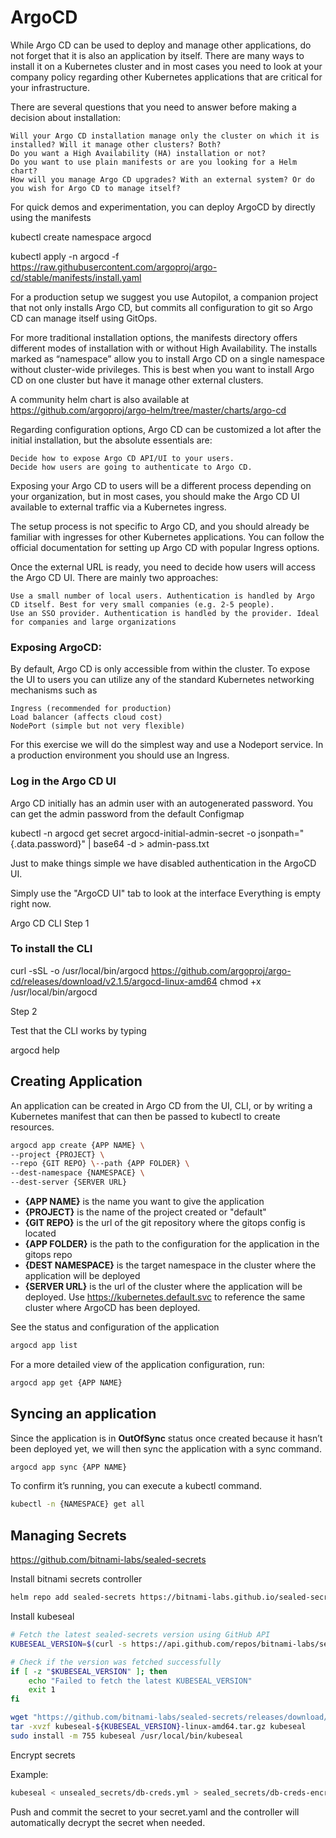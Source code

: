 # ArgoCD

While Argo CD can be used to deploy and manage other applications, do not forget that it is also an application by itself. There are many ways to install it on a Kubernetes cluster and in most cases you need to look at your company policy regarding other Kubernetes applications that are critical for your infrastructure.

There are several questions that you need to answer before making a decision about installation:

    Will your Argo CD installation manage only the cluster on which it is installed? Will it manage other clusters? Both?
    Do you want a High Availability (HA) installation or not?
    Do you want to use plain manifests or are you looking for a Helm chart?
    How will you manage Argo CD upgrades? With an external system? Or do you wish for Argo CD to manage itself?


For quick demos and experimentation, you can deploy ArgoCD by directly using the manifests

kubectl create namespace argocd

kubectl apply -n argocd -f https://raw.githubusercontent.com/argoproj/argo-cd/stable/manifests/install.yaml

For a production setup we suggest you use Autopilot, a companion project that not only installs Argo CD, but commits all configuration to git so Argo CD can manage itself using GitOps.

For more traditional installation options, the manifests directory offers different modes of installation with or without High Availability. The installs marked as “namespace” allow you to install Argo CD on a single namespace without cluster-wide privileges. This is best when you want to install Argo CD on one cluster but have it manage other external clusters.

A community helm chart is also available at https://github.com/argoproj/argo-helm/tree/master/charts/argo-cd

Regarding configuration options, Argo CD can be customized a lot after the initial installation, but the absolute essentials are:

    Decide how to expose Argo CD API/UI to your users.
    Decide how users are going to authenticate to Argo CD.


Exposing your Argo CD to users will be a different process depending on your organization, but in most cases, you should make the Argo CD UI available to external traffic via a Kubernetes ingress.

The setup process is not specific to Argo CD, and you should already be familiar with ingresses for other Kubernetes applications. You can follow the official documentation for setting up Argo CD with popular Ingress options.

Once the external URL is ready, you need to decide how users will access the Argo CD UI. There are mainly two approaches:

    Use a small number of local users. Authentication is handled by Argo CD itself. Best for very small companies (e.g. 2-5 people).
    Use an SSO provider. Authentication is handled by the provider. Ideal for companies and large organizations


### Exposing ArgoCD:

By default, Argo CD is only accessible from within the cluster. To expose the UI to users you can utilize any of the standard Kubernetes networking mechanisms such as

    Ingress (recommended for production)
    Load balancer (affects cloud cost)
    NodePort (simple but not very flexible)

For this exercise we will do the simplest way and use a Nodeport service. In a production environment you should use an Ingress.


### Log in the Argo CD UI

Argo CD initially has an admin user with an autogenerated password. You can get the admin password from the default Configmap

kubectl -n argocd get secret argocd-initial-admin-secret -o jsonpath="{.data.password}" | base64 -d > admin-pass.txt

Just to make things simple we have disabled authentication in the ArgoCD UI.

Simply use the "ArgoCD UI" tab to look at the interface Everything is empty right now.


Argo CD CLI
Step 1

### To install the CLI

curl -sSL -o /usr/local/bin/argocd https://github.com/argoproj/argo-cd/releases/download/v2.1.5/argocd-linux-amd64
chmod +x /usr/local/bin/argocd

Step 2

Test that the CLI works by typing

argocd help


## Creating Application

An application can be created in Argo CD from the UI, CLI, or by writing a Kubernetes manifest that can then be passed to kubectl to create resources. 

```bash
argocd app create {APP NAME} \
--project {PROJECT} \
--repo {GIT REPO} \--path {APP FOLDER} \
--dest-namespace {NAMESPACE} \
--dest-server {SERVER URL}
```

- **{APP NAME}** is the name you want to give the application
- **{PROJECT}** is the name of the project created or "default"
- **{GIT REPO}** is the url of the git repository where the gitops config is located
- **{APP FOLDER}** is the path to the configuration for the application in the gitops repo
- **{DEST NAMESPACE}** is the target namespace in the cluster where the application will be deployed
- **{SERVER URL}** is the url of the cluster where the application will be deployed. Use https://kubernetes.default.svc to reference the same cluster where ArgoCD has been deployed.

See the status and configuration of the application

```bash
argocd app list
```

For a more detailed view of the application configuration, run:

```bash
argocd app get {APP NAME}
```

## Syncing an application

Since the application is in **OutOfSync** status once created because it hasn’t been deployed yet, we will then sync the application with a sync command.

```bash
argocd app sync {APP NAME}
```

To confirm it’s running, you can execute a kubectl command.

```bash
kubectl -n {NAMESPACE} get all
```

## Managing Secrets
https://github.com/bitnami-labs/sealed-secrets

Install bitnami secrets controller
```bash
helm repo add sealed-secrets https://bitnami-labs.github.io/sealed-secrets
```

Install kubeseal
```bash
# Fetch the latest sealed-secrets version using GitHub API
KUBESEAL_VERSION=$(curl -s https://api.github.com/repos/bitnami-labs/sealed-secrets/tags | jq -r '.[0].name' | cut -c 2-)

# Check if the version was fetched successfully
if [ -z "$KUBESEAL_VERSION" ]; then
    echo "Failed to fetch the latest KUBESEAL_VERSION"
    exit 1
fi

wget "https://github.com/bitnami-labs/sealed-secrets/releases/download/v${KUBESEAL_VERSION}/kubeseal-${KUBESEAL_VERSION}-linux-amd64.tar.gz"
tar -xvzf kubeseal-${KUBESEAL_VERSION}-linux-amd64.tar.gz kubeseal
sudo install -m 755 kubeseal /usr/local/bin/kubeseal
```

Encrypt secrets

Example:
```bash
kubeseal < unsealed_secrets/db-creds.yml > sealed_secrets/db-creds-encrypted.yaml -o yaml
```

Push and commit the secret to your secret.yaml and the controller will automatically decrypt the secret when needed.

